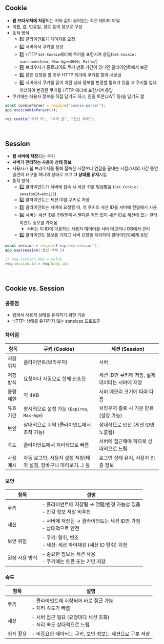 ## Cookie
- **웹 브라우저에 저장**되는 키와 값이 들어있는 작은 데이터 파일
- 이름, 값, 만료일, 경로 등의 정보로 구성
- 동작 방식
  - 1️⃣ 클라이언트가 페이지를 요청
  - 2️⃣ 서버에서 쿠키를 생성
  - 3️⃣ HTTP `Set-Cookie`헤더에 쿠키를 포함시켜 응답(`Set-Cookie: username=John; Max-Age=3600; Path=/`)
  - 4️⃣ 브라우저가 종료되어도 쿠키 만료 기간이 있다면 클라이언트에서 보관
  - 5️⃣ 같은 요청을 할 경우 HTTP 헤더에 쿠키를 함께 내보냄
  - 6️⃣ 서버에서 쿠키를 읽어 이전 상태 정보를 변경할 필요가 있을 때 쿠키를 업데이터하여 변경된 쿠키를 HTTP 헤더에 포함시켜 응답 
- 쿠키에는 사용자 정보를 직접 담기도 하고, 인증 토큰(JWT 등)을 담기도 함
```javascript
const cookieParser = require("cookie-parser");
app.use(cookieParser());

res.cookie("쿠키 키", "쿠키 값", "옵션 객체");
```
<br/>

## Session
- **웹 서버에 저장**되는 쿠키
- **서버가 관리하는 사용자 상태 정보**
- 사용자가 웹 브라우저를 통해 접속한 시점부터 연결을 끝내는 시점까지의 시간 동안 일련의 요구를 하나의 상태로 보고 **그 상태를 유지**시킴 
- 동작 방식
  - 1️⃣ 클라이언트가 서버에 접속 시 세션 ID를 발급받음 (`Set-Cookie: sessionId=abc123`)
  - 2️⃣ 클라이언트는 세션 ID를 쿠키로 저장 
  - 3️⃣ 클라이언트는 서버에 요청할 때, 이 쿠키의 세션 ID를 서버에 전달해서 사용
  - 4️⃣ 서버는 세션 ID를 전달받아서 별다른 작업 없이 세션 ID로 세션에 있는 클라이언트 정보를 가져옴
    - 서버는 이 ID에 대응하는 사용자 데이터를 서버 메모리나 DB에서 관리
  - 5️⃣ 클라이언트 정보를 가지고 서버 요청을 처리하여 클라이언트에게 응답 
```javascript
const session = require('express-session');
app.use(session('옵션 객체'))

// req.session.key = value
req.session.id = req.body.id;
```
<br/>

## Cookie vs. Session
### 공통점
- 웹에서 사용자 상태를 유지하기 위한 기술
- HTTP: 상태를 유지하지 않는 stateless 프로토콜 
### 차이점

|항목|쿠키 (Cookie)| 세션 (Session)|
|---|---|---|
|저장 위치|클라이언트(브라우저)|서버|
|저장 방식|요청마다 자동으로 함께 전송됨|세션 ID만 쿠키에 저장, 실제 데이터는 서버에 저장|
|용량 제한|약 4KB|서버 메모리 크기에 따라 다름|
|유효 기간|명시적으로 설정 가능 (`Expires`, `Max-Age`)|브라우저 종료 시 기본 만료 (설정 가능)|
|보안|상대적으로 취약 (클라이언트에서 조작 가능)|상대적으로 안전 (세션 ID만 노출됨)|
|속도|클라이언트에서 처리되므로 빠름|서버에 접근해야 하므로 상대적으로 느림|
|사용 예시|자동 로그인, 사용자 설정 저장(테마 설정, 장바구니 미리보기...) 등|로그인 상태 유지, 사용자 인증 정보|

### 보안 

| 항목           | 설명                                                                 |
|----------------|----------------------------------------------------------------------|
| 쿠키           | - 클라이언트에 저장됨 → 열람/변경 가능성 있음<br>- 민감 정보 저장 비추천 |
| 세션           | - 서버에 저장됨 → 클라이언트는 세션 ID만 가짐<br>- 상대적으로 안전        |
| 보안 위험      | - 쿠키: 탈취, 변조<br>- 세션: 세션 하이재킹 (세션 ID 탈취) 위험             |
| 권장 사용 방식 | - 중요한 정보는 세션 사용<br>- 쿠키에는 토큰 또는 키만 저장                 |

### 속도

| 항목     | 설명                                                                  |
|----------|-----------------------------------------------------------------------|
| 쿠키     | - 클라이언트에 저장되어 바로 접근 가능<br>- 처리 속도가 빠름         |
| 세션     | - 서버 접근 필요 (요청마다 세션 조회)<br>- 처리 속도 상대적으로 느림 |
| 최적 활용 | - 비중요한 데이터는 쿠키, 보안 정보는 세션으로 구분 저장             |
